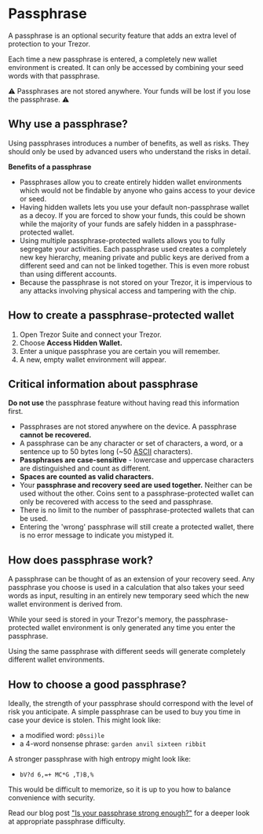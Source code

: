 # Passphrase

A passphrase is an optional security feature that adds an extra level of protection to your Trezor.

Each time a new passphrase is entered, a completely new wallet environment is created. It can only be accessed by combining your seed words with that passphrase.

⚠️ Passphrases are not stored anywhere. Your funds will be lost if you lose the passphrase. ⚠️

## Why use a passphrase?

Using passphrases introduces a number of benefits, as well as risks. They should only be used by advanced users who understand the risks in detail.

**Benefits of a passphrase**

* Passphrases allow you to create entirely hidden wallet environments which would not be findable by anyone who gains access to your device or seed.
* Having hidden wallets lets you use your default non-passphrase wallet as a decoy. If you are forced to show your funds, this could be shown while the majority of your funds are safely hidden in a passphrase-protected wallet.
* Using multiple passphrase-protected wallets allows you to fully segregate your activities. Each passphrase used creates a completely new key hierarchy, meaning private and public keys are derived from a different seed and can not be linked together. This is even more robust than using different accounts.
* Because the passphrase is not stored on your Trezor, it is impervious to any attacks involving physical access and tampering with the chip.

## How to create a passphrase-protected wallet

1. Open Trezor Suite and connect your Trezor.
2. Choose **Access Hidden Wallet.**
3. Enter a unique passphrase you are certain you will remember.
4. A new, empty wallet environment will appear.

## Critical information about passphrase

**Do not use** the passphrase feature without having read this information first.

* Passphrases are not stored anywhere on the device. A passphrase **cannot be recovered.**
* A passphrase can be any character or set of characters, a word, or a sentence up to 50 bytes long \(~50 [ASCII](https://ascii.cl/) characters\).
* **Passphrases are case-sensitive** - lowercase and uppercase characters are distinguished and count as different.
* **Spaces are counted as valid characters.**
* Your **passphrase and recovery seed are used together.** Neither can be used without the other. Coins sent to a passphrase-protected wallet can only be recovered with access to the seed and passphrase.
* There is no limit to the number of passphrase-protected wallets that can be used.
* Entering the 'wrong' passphrase will still create a protected wallet, there is no error message to indicate you mistyped it.

## How does passphrase work?

A passphrase can be thought of as an extension of your recovery seed. Any passphrase you choose is used in a calculation that also takes your seed words as input, resulting in an entirely new temporary seed which the new wallet environment is derived from.

While your seed is stored in your Trezor's memory, the passphrase-protected wallet environment is only generated any time you enter the passphrase.

Using the same passphrase with different seeds will generate completely different wallet environments.

## How to choose a good passphrase?

Ideally, the strength of your passphrase should correspond with the level of risk you anticipate. A simple passphrase can be used to buy you time in case your device is stolen. This might look like:

* a modified word: `p0ssi)le`
* a 4-word nonsense phrase: `garden anvil sixteen ribbit`

A stronger passphrase with high entropy might look like:

* `bV?d 6,=+ MC*G ,T)B,%`

This would be difficult to memorize, so it is up to you how to balance convenience with security.

Read our blog post ["Is your passphrase strong enough?"](https://blog.trezor.io/is-your-passphrase-strong-enough-d687f44c63af) for a deeper look at appropriate passphrase difficulty.

